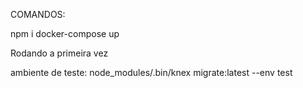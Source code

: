 COMANDOS:

npm i
docker-compose up

Rodando a primeira vez

ambiente de teste:
node_modules/.bin/knex migrate:latest --env test
